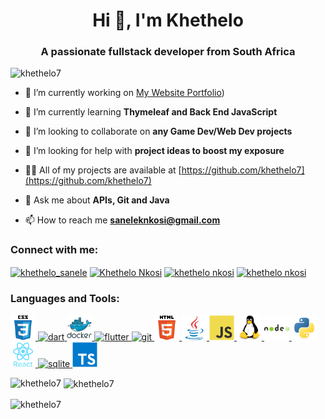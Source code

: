 <h1 align="center">Hi 👋, I'm Khethelo</h1>
<h3 align="center">A passionate fullstack developer from South Africa</h3>

<p align="left"> <img src="https://komarev.com/ghpvc/?username=khethelo7&label=Profile%20views&color=0e75b6&style=flat" alt="khethelo7" /> </p>

- 🔭 I’m currently working on [My Website Portfolio]([github.com/khethelo7/website-portfio))

- 🌱 I’m currently learning **Thymeleaf and Back End JavaScript**

- 👯 I’m looking to collaborate on **any Game Dev/Web Dev projects**

- 🤝 I’m looking for help with **project ideas to boost my exposure**

- 👨‍💻 All of my projects are available at [https://github.com/khethelo7](https://github.com/khethelo7)

- 💬 Ask me about **APIs, Git and Java**

- 📫 How to reach me **saneleknkosi@gmail.com**

<h3 align="left">Connect with me:</h3>
<p align="left">
<a href="https://twitter.com/khethelo_sanele" target="blank"><img align="center" src="https://raw.githubusercontent.com/rahuldkjain/github-profile-readme-generator/master/src/images/icons/Social/twitter.svg" alt="khethelo_sanele" height="30" width="40" /></a>
<a href="https://www.linkedin.com/in/profile-khethelo-nkosi/" target="blank"><img align="center" src="https://raw.githubusercontent.com/rahuldkjain/github-profile-readme-generator/master/src/images/icons/Social/linked-in-alt.svg" alt="Khethelo Nkosi" height="30" width="40" /></a>
<a href="https://fb.com/Khethelo Nkosi" target="blank"><img align="center" src="https://raw.githubusercontent.com/rahuldkjain/github-profile-readme-generator/master/src/images/icons/Social/facebook.svg" alt="khethelo nkosi" height="30" width="40" /></a>
<a href="https://instagram.com/khethelonkosi_" target="blank"><img align="center" src="https://raw.githubusercontent.com/rahuldkjain/github-profile-readme-generator/master/src/images/icons/Social/instagram.svg" alt="khethelo nkosi" height="30" width="40" /></a>
</p>

<h3 align="left">Languages and Tools:</h3>
<p align="left"> <a href="https://www.w3schools.com/css/" target="_blank" rel="noreferrer"> <img src="https://raw.githubusercontent.com/devicons/devicon/master/icons/css3/css3-original-wordmark.svg" alt="css3" width="40" height="40"/> </a> <a href="https://dart.dev" target="_blank" rel="noreferrer"> <img src="https://www.vectorlogo.zone/logos/dartlang/dartlang-icon.svg" alt="dart" width="40" height="40"/> </a> <a href="https://www.docker.com/" target="_blank" rel="noreferrer"> <img src="https://raw.githubusercontent.com/devicons/devicon/master/icons/docker/docker-original-wordmark.svg" alt="docker" width="40" height="40"/> </a> <a href="https://flutter.dev" target="_blank" rel="noreferrer"> <img src="https://www.vectorlogo.zone/logos/flutterio/flutterio-icon.svg" alt="flutter" width="40" height="40"/> </a> <a href="https://git-scm.com/" target="_blank" rel="noreferrer"> <img src="https://www.vectorlogo.zone/logos/git-scm/git-scm-icon.svg" alt="git" width="40" height="40"/> </a> <a href="https://www.w3.org/html/" target="_blank" rel="noreferrer"> <img src="https://raw.githubusercontent.com/devicons/devicon/master/icons/html5/html5-original-wordmark.svg" alt="html5" width="40" height="40"/> </a> <a href="https://www.java.com" target="_blank" rel="noreferrer"> <img src="https://raw.githubusercontent.com/devicons/devicon/master/icons/java/java-original.svg" alt="java" width="40" height="40"/> </a> <a href="https://developer.mozilla.org/en-US/docs/Web/JavaScript" target="_blank" rel="noreferrer"> <img src="https://raw.githubusercontent.com/devicons/devicon/master/icons/javascript/javascript-original.svg" alt="javascript" width="40" height="40"/> </a> <a href="https://www.linux.org/" target="_blank" rel="noreferrer"> <img src="https://raw.githubusercontent.com/devicons/devicon/master/icons/linux/linux-original.svg" alt="linux" width="40" height="40"/> </a> <a href="https://nodejs.org" target="_blank" rel="noreferrer"> <img src="https://raw.githubusercontent.com/devicons/devicon/master/icons/nodejs/nodejs-original-wordmark.svg" alt="nodejs" width="40" height="40"/> </a> <a href="https://www.python.org" target="_blank" rel="noreferrer"> <img src="https://raw.githubusercontent.com/devicons/devicon/master/icons/python/python-original.svg" alt="python" width="40" height="40"/> </a> <a href="https://reactjs.org/" target="_blank" rel="noreferrer"> <img src="https://raw.githubusercontent.com/devicons/devicon/master/icons/react/react-original-wordmark.svg" alt="react" width="40" height="40"/> </a> <a href="https://www.sqlite.org/" target="_blank" rel="noreferrer"> <img src="https://www.vectorlogo.zone/logos/sqlite/sqlite-icon.svg" alt="sqlite" width="40" height="40"/> </a> <a href="https://www.typescriptlang.org/" target="_blank" rel="noreferrer"> <img src="https://raw.githubusercontent.com/devicons/devicon/master/icons/typescript/typescript-original.svg" alt="typescript" width="40" height="40"/> </a> </p>

<p><img align="left" src="https://github-readme-stats.vercel.app/api/top-langs?username=khethelo7&show_icons=true&locale=en&layout=compact" alt="khethelo7" /></p>

<p>&nbsp;<img align="center" src="https://github-readme-stats.vercel.app/api?username=khethelo7&show_icons=true&locale=en" alt="khethelo7" /></p>

<p><img align="center" src="https://github-readme-streak-stats.herokuapp.com/?user=khethelo7&" alt="khethelo7" /></p>

